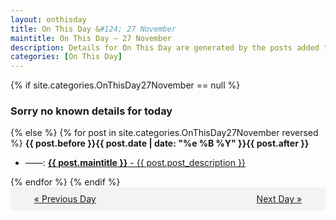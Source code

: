 ```yaml
---
layout: onthisday
title: On This Day &#124; 27 November
maintitle: On This Day — 27 November
description: Details for On This Day are generated by the posts added to the website so the content is subject to changes/updates over time.
categories: [On This Day]
---
```


{% if site.categories.OnThisDay27November == null %}
<h3>Sorry no known details for today</h3>
{% else %}
{% for post in site.categories.OnThisDay27November reversed %}
<strong>{{ post.before }}{{ post.date | date: "%e %B %Y" }}{{ post.after }}</strong>
<ul>
<li> ——: <a class="{{ post.class }}" href="{{ post.url }}"><strong>{{ post.maintitle }}</strong> - {{ post.post_description }}</a></li>
</ul>
{% endfor %}
{% endif %}
<br />
<div style="background-color: #f3f3f3; padding: 10px; border-radius: 5px; text-align: center; display: flex; justify-content: space-evenly;">
<a href="/onthisday/11/11-26">« Previous Day</a>
<span style="visibility:hidden;">[ Visit Leap Year February 29 ]</span>
<a href="/onthisday/11/11-28">Next Day »</a>
</div>
